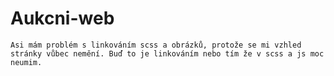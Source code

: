 # Aukcni-web
    Asi mám problém s linkováním scss a obrázků, protože se mi vzhled stránky vůbec nemění. Buď to je linkováním nebo tím že v scss a js moc neumim. 
